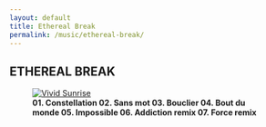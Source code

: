 ```yaml
---
layout: default
title: Ethereal Break
permalink: /music/ethereal-break/
---
```


<section class="image-gallery">
  <h2 class="gallery-title">ETHEREAL BREAK</h2>
  <!-- <p class="gallery-description">A curated selection of recent pieces. Click an image to view it larger.</p> -->
  <div class="gallery-images">
    <figure>
      <a href="https://too.fm/ethereal-break" target="_blank">
        <img src="/images/ETHEREAL BREAK.png" alt="Vivid Sunrise">
      </a>
      <figcaption>
        <strong>01. Constellation
        02. Sans mot
        03. Bouclier
        04. Bout du monde
        05. Impossible
        06. Addiction remix
        07. Force remix</strong>
      </figcaption>
    </figure>
  </div>
</section>
